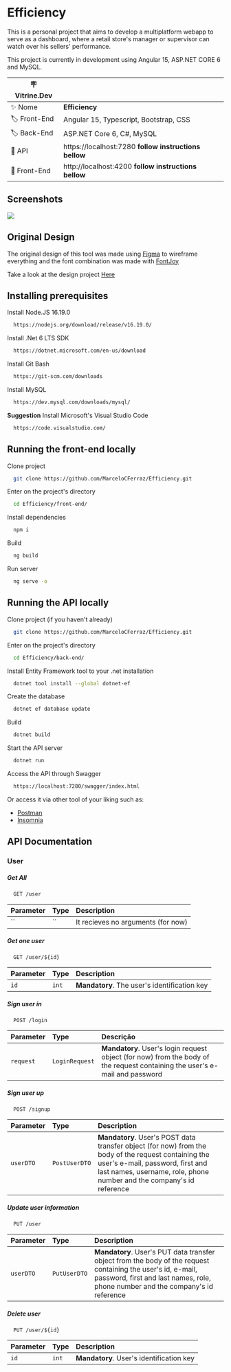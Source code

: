 # Efficiency

This is a personal project that aims to develop a multiplatform webapp to serve as a dashboard, where a retail store's manager or supervisor can watch over his sellers' performance.

This project is currently in development using Angular 15, ASP.NET CORE 6 and MySQL.

| :placard: Vitrine.Dev |     |
| -------------  | --- |
| :sparkles: Nome        | **Efficiency**
| :label: Front-End | Angular 15, Typescript, Bootstrap, CSS
| :label: Back-End | ASP.NET Core 6, C#, MySQL
| :rocket: API         | https://localhost:7280 **follow instructions bellow**
| :rocket: Front-End         | http://localhost:4200 **follow instructions bellow**

<!-- Inserir imagem com a #vitrinedev ao final do link -->
## Screenshots
![](https://i.imgur.com/Bz9CX86.png#vitrinedev)


## Original Design

The original design of this tool was made using [Figma](https://www.figma.com/) to wireframe everything and the font combination was made with [FontJoy](https://fontjoy.com/)

Take a look at the design project [Here](https://www.figma.com/file/eJeiDWUWPk2pyjQLgjrANP/Efficiency?t=49xESy1iYdPTynAV-0)


## Installing prerequisites

Install Node.JS 16.19.0

```bash
  https://nodejs.org/download/release/v16.19.0/
```

Install .Net 6 LTS SDK

```bash
  https://dotnet.microsoft.com/en-us/download
```

Install Git Bash

```bash
  https://git-scm.com/downloads
```

Install MySQL

```bash
  https://dev.mysql.com/downloads/mysql/
```

**Suggestion** Install Microsoft's Visual Studio Code

```bash
  https://code.visualstudio.com/
```

## Running the front-end locally

Clone project

```bash
  git clone https://github.com/MarceloCFerraz/Efficiency.git
```

Enter on the project's directory

```bash
  cd Efficiency/front-end/
```

Install dependencies

```bash
  npm i
```

Build

```bash
  ng build
```

Run server

```bash
  ng serve -o
```

## Running the API locally

Clone project (if you haven't already)

```bash
  git clone https://github.com/MarceloCFerraz/Efficiency.git
```

Enter on the project's directory

```bash
  cd Efficiency/back-end/
```

Install Entity Framework tool to your .net installation

```bash
  dotnet tool install --global dotnet-ef
```

Create the database

```bash
  dotnet ef database update
```

Build

```bash
  dotnet build
```

Start the API server

```bash
  dotnet run
```

Access the API through Swagger

```bash
  https://localhost:7280/swagger/index.html
```

Or access it via other tool of your liking such as:

- [Postman](https://www.postman.com/downloads/)
- [Insomnia](https://insomnia.rest/download)


## API Documentation

### User
##### Get All

```http
  GET /user
```

| Parameter   | Type       | Description                           |
| :---------- | :--------- | :---------------------------------- |
| `` | `` | It recieves no arguments (for now) |

##### Get one user

```http
  GET /user/${id}
```

| Parameter   | Type       | Description                                   |
| :---------- | :--------- | :------------------------------------------ |
| `id`      | `int` | **Mandatory**. The user's identification key |

##### Sign user in

```http
  POST /login
```

| Parameter   | Type       | Descrição                                   |
| :---------- | :--------- | :------------------------------------------ |
| `request`      | `LoginRequest` | **Mandatory**. User's login request object (for now) from the body of the request containing the user's e-mail and password |

##### Sign user up

```http
  POST /signup
```

| Parameter   | Type       | Description                                   |
| :---------- | :--------- | :------------------------------------------ |
| `userDTO`      | `PostUserDTO` | **Mandatory**. User's POST data transfer object (for now) from the body of the request containing the user's e-mail, password, first and last names, username, role, phone number and the company's id reference |

##### Update user information

```http
  PUT /user
```

| Parameter   | Type       | Description                                   |
| :---------- | :--------- | :------------------------------------------ |
| `userDTO`      | `PutUserDTO` | **Mandatory**. User's PUT data transfer object from the body of the request containing the user's id, e-mail, password, first and last names, role, phone number and the company's id reference |

##### Delete user

```http
  PUT /user/${id}
```

| Parameter   | Type       | Description                                   |
| :---------- | :--------- | :------------------------------------------ |
| `id`      | `int` | **Mandatory**. User's identification key |

